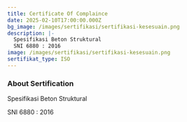 ```yaml
---
title: Certificate Of Complaince
date: 2025-02-10T17:00:00.000Z
bg_image: /images/sertifikasi/sertifikasi-kesesuain.png
description: |-
  Spesifikasi Beton Struktural 
  SNI 6880 : 2016 
image: /images/sertifikasi/sertifikasi-kesesuain.png
sertifikat_type: ISO
---
```


### About Sertification

Spesifikasi Beton Struktural

SNI 6880 : 2016
